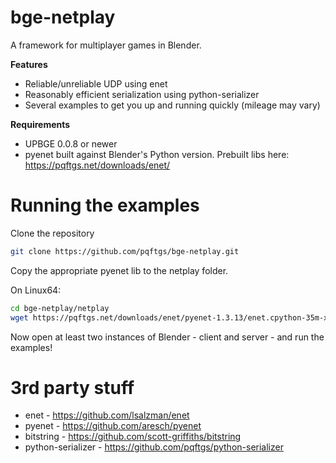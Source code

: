 # bge-netplay
A framework for multiplayer games in Blender.

**Features**
- Reliable/unreliable UDP using enet
- Reasonably efficient serialization using python-serializer
- Several examples to get you up and running quickly (mileage may vary)

**Requirements**
- UPBGE 0.0.8 or newer
- pyenet built against Blender's Python version.  Prebuilt libs here: https://pqftgs.net/downloads/enet/


# Running the examples

Clone the repository
```bash
git clone https://github.com/pqftgs/bge-netplay.git
```
Copy the appropriate pyenet lib to the netplay folder.

On Linux64:
```bash
cd bge-netplay/netplay
wget https://pqftgs.net/downloads/enet/pyenet-1.3.13/enet.cpython-35m-x86_64-linux-gnu.so
```

Now open at least two instances of Blender - client and server - and run the examples!


# 3rd party stuff
- enet - https://github.com/lsalzman/enet
- pyenet - https://github.com/aresch/pyenet
- bitstring - https://github.com/scott-griffiths/bitstring
- python-serializer - https://github.com/pqftgs/python-serializer